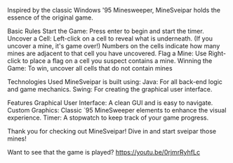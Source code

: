 Inspired by the classic Windows '95 Minesweeper, MineSveipar holds the essence of the original game.

Basic Rules
Start the Game: Press enter to begin and start the timer.
Uncover a Cell: Left-click on a cell to reveal what is underneath. (If you uncover a mine, it's game over!)
Numbers on the cells indicate how many mines are adjacent to that cell you have uncovered. 
Flag a Mine: Use Right-click to place a flag on a cell you suspect contains a mine.
Winning the Game: To win, uncover all cells that do not contain mines

Technologies Used
MineSveipar is built using:
Java: For all back-end logic and game mechanics.
Swing: For creating the graphical user interface.

Features
Graphical User Interface: A clean GUI and is easy to navigate.
Custom Graphics: Classic ´95 MineSweeper elements to enhance the visual experience.
Timer: A stopwatch to keep track of your game progress.

Thank you for checking out MineSveipar! Dive in and start sveipar those mines!

Want to see that the game is played?
https://youtu.be/0rjmrRyhfLc
